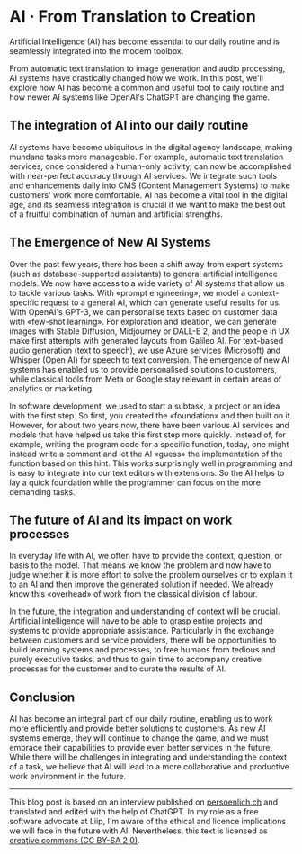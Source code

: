 # AI · From Translation to Creation

Artificial Intelligence (AI) has become essential to our daily routine and is seamlessly integrated into the modern toolbox.

From automatic text translation to image generation and audio processing, AI systems have drastically changed how we work. In this post, we'll explore how AI has become a common and useful tool to daily routine and how newer AI systems like OpenAI's ChatGPT are changing the game.

## The integration of AI into our daily routine

AI systems have become ubiquitous in the digital agency landscape, making mundane tasks more manageable. For example, automatic text translation services, once considered a human-only activity, can now be accomplished with near-perfect accuracy through AI services. We integrate such tools and enhancements daily into CMS (Content Management Systems) to make customers' work more comfortable. AI has become a vital tool in the digital age, and its seamless integration is crucial if we want to make the best out of a fruitful combination of human and artificial strengths.

## The Emergence of New AI Systems

Over the past few years, there has been a shift away from expert systems (such as database-supported assistants) to general artificial intelligence models. We now have access to a wide variety of AI systems that allow us to tackle various tasks. With «prompt engineering», we model a context-specific request to a general AI, which can generate useful results for us. With OpenAI's GPT-3, we can personalise texts based on customer data with «few-shot learning». For exploration and ideation, we can generate images with Stable Diffusion, Midjourney or DALL-E 2, and the people in UX make first attempts with generated layouts from Galileo AI. For text-based audio generation (text to speech), we use Azure services (Microsoft) and Whisper (Open AI) for speech to text conversion. The emergence of new AI systems has enabled us to provide personalised solutions to customers, while classical tools from Meta or Google stay relevant in certain areas of analytics or marketing.

In software development, we used to start a subtask, a project or an idea with the first step. So first, you created the «foundation» and then built on it. However, for about two years now, there have been various AI services and models that have helped us take this first step more quickly. Instead of, for example, writing the program code for a specific function, today, one might instead write a comment and let the AI «guess» the implementation of the function based on this hint. This works surprisingly well in programming and is easy to integrate into our text editors with extensions. So the AI helps to lay a quick foundation while the programmer can focus on the more demanding tasks.

## The future of AI and its impact on work processes

In everyday life with AI, we often have to provide the context, question, or basis to the model. That means we know the problem and now have to judge whether it is more effort to solve the problem ourselves or to explain it to an AI and then improve the generated solution if needed. We already know this «overhead» of work from the classical division of labour.

In the future, the integration and understanding of context will be crucial. Artificial intelligence will have to be able to grasp entire projects and systems to provide appropriate assistance. Particularly in the exchange between customers and service providers, there will be opportunities to build learning systems and processes, to free humans from tedious and purely executive tasks, and thus to gain time to accompany creative processes for the customer and to curate the results of AI.

## Conclusion

AI has become an integral part of our daily routine, enabling us to work more efficiently and provide better solutions to customers. As new AI systems emerge, they will continue to change the game, and we must embrace their capabilities to provide even better services in the future. While there will be challenges in integrating and understanding the context of a task, we believe that AI will lead to a more collaborative and productive work environment in the future.

---

This blog post is based on an interview published on [persoenlich.ch](https://www.persoenlich.com/digital/ki-ist-bei-digitalagenturen-teil-des-teams) and translated and edited with the help of ChatGPT. In my role as a free software advocate at Liip, I'm aware of the ethical and licence implications we will face in the future with AI. Nevertheless, this text is licensed as [creative commons (CC BY-SA 2.0)](https://creativecommons.org/licenses/by-sa/2.0/).
